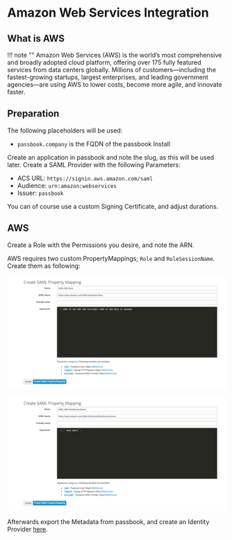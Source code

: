 # Amazon Web Services Integration

## What is AWS

!!! note ""
    Amazon Web Services (AWS) is the world’s most comprehensive and broadly adopted cloud platform, offering over 175 fully featured services from data centers globally. Millions of customers—including the fastest-growing startups, largest enterprises, and leading government agencies—are using AWS to lower costs, become more agile, and innovate faster.

## Preparation

The following placeholders will be used:

-   `passbook.company` is the FQDN of the passbook Install

Create an application in passbook and note the slug, as this will be used later. Create a SAML Provider with the following Parameters:

-   ACS URL: `https://signin.aws.amazon.com/saml`
-   Audience: `urn:amazon:webservices`
-   Issuer: `passbook`

You can of course use a custom Signing Certificate, and adjust durations.

## AWS

Create a Role with the Permissions you desire, and note the ARN.

AWS requires two custom PropertyMappings; `Role` and `RoleSessionName`. Create them as following:

![](./property-mapping-role.png)

![](./property-mapping-role-session-name.png)

Afterwards export the Metadata from passbook, and create an Identity Provider [here](https://console.aws.amazon.com/iam/home#/providers).
